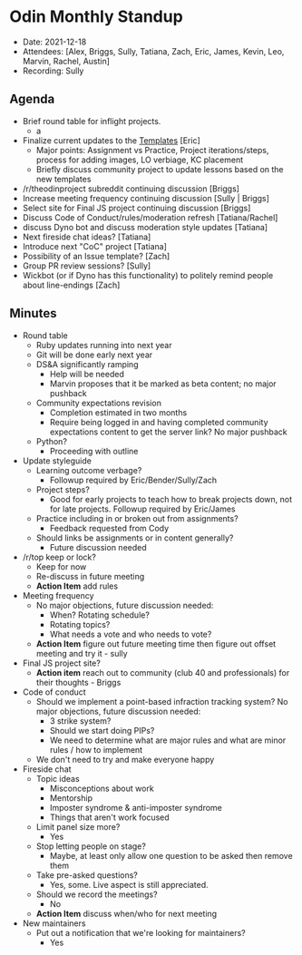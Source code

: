 # Odin Monthly Standup 

* Date: 2021-12-18
* Attendees: [Alex, Briggs, Sully, Tatiana, Zach, Eric, James, Kevin, Leo, Marvin, Rachel, Austin]
* Recording: Sully

## Agenda

- Brief round table for inflight projects.
    - a
- Finalize current updates to the [Templates](https://github.com/TheOdinProject/curriculum/tree/main/templates) [Eric]
    - Major points: Assignment vs Practice, Project iterations/steps, process for adding images, LO verbiage, KC placement
    - Briefly discuss community project to update lessons based on the new templates
- /r/theodinproject subreddit continuing discussion [Briggs]
- Increase meeting frequency continuing discussion [Sully | Briggs]
- Select site for Final JS project continuing discussion [Briggs]
- Discuss Code of Conduct/rules/moderation refresh [Tatiana/Rachel]
- discuss Dyno bot and discuss moderation style updates [Tatiana]
- Next fireside chat ideas? [Tatiana]
- Introduce next "CoC" project [Tatiana]
- Possibility of an Issue template? [Zach]
- Group PR review sessions? [Sully]
- Wickbot (or if Dyno has this functionality) to politely remind people about line-endings [Zach]

## Minutes

- Round table
  - Ruby updates running into next year
  - Git will be done early next year
  - DS&A significantly ramping
    - Help will be needed
    - Marvin proposes that it be marked as beta content; no major pushback
  - Community expectations revision
    - Completion estimated in two months
    - Require being logged in and having completed community expectations content to get the server link? No major pushback
  - Python?
    - Proceeding with outline
- Update styleguide
  - Learning outcome verbage?
    - Followup required by Eric/Bender/Sully/Zach
  - Project steps?
    - Good for early projects to teach how to break projects down, not for late projects. Followup required by Eric/James
  - Practice including in or broken out from assignments?
    - Feedback requested from Cody
  - Should links be assignments or in content generally?
    - Future discussion needed
- /r/top keep or lock?
  - Keep for now
  - Re-discuss in future meeting
  - **Action Item** add rules
- Meeting frequency
  - No major objections, future discussion needed:
    - When? Rotating schedule?
    - Rotating topics?
    - What needs a vote and who needs to vote?
  - **Action Item** figure out future meeting time then figure out offset meeting and try it - sully
- Final JS project site?
  - **Action item** reach out to community (club 40 and professionals) for their thoughts - Briggs
- Code of conduct
  - Should we implement a point-based infraction tracking system? No major objections, future discussion needed:
    - 3 strike system?
    - Should we start doing PIPs?
    - We need to determine what are major rules and what are minor rules / how to implement
  - We don't need to try and make everyone happy
- Fireside chat
  - Topic ideas
    - Misconceptions about work
    - Mentorship
    - Imposter syndrome & anti-imposter syndrome
    - Things that aren't work focused
  - Limit panel size more?
    - Yes
  - Stop letting people on stage?
    - Maybe, at least only allow one question to be asked then remove them
  - Take pre-asked questions?
    - Yes, some. Live aspect is still appreciated.
  - Should we record the meetings?
    - No
  - **Action Item** discuss when/who for next meeting
- New maintainers
  - Put out a notification that we're looking for maintainers?
    - Yes
